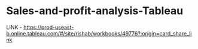 # Sales-and-profit-analysis-Tableau

LINK - 
https://prod-useast-b.online.tableau.com/#/site/rishab/workbooks/49776?:origin=card_share_link
